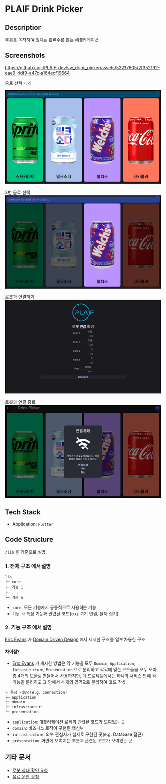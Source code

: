 # PLAIF Drink Picker

## Description

로봇을 조작하여 원하는 음료수를 뽑는 애플리케이션

## Screenshots

https://github.com/PLAIF-dev/sw_drink_picker/assets/52237605/2f352192-eae9-4df9-a47c-a164ecf19664

음료 선택 대기

![음료 선택 대기](/docs/screenshots/ready_2.png)

3번 음료 선택
![음료 선택](/docs/screenshots/busy_for_3.png)

로봇과 연결하기
![연결](/docs/screenshots/connect.png)

로봇과 연결 종료
![연결 종료](/docs/screenshots/disconnect.png)

## Tech Stack

- Application: `Flutter`

## Code Structure

`/lib` 을 기준으로 설명

### 1. 전체 구조 에서 설명

```plaintext
lib
├─ core
├─ 기능 1
├─ ...
└─ 기능 n
```

- `core`: 모든 기능에서 공통적으로 사용하는 기능
- `기능 n`: 특정 기능과 관련된 코드(e.g. 기기 연결, 물체 집기)

### 2. 기능 구조 에서 설명

[Eric Evans](https://www.linkedin.com/in/ericevansddd/) 가 [Domain Driven Design](https://www.yes24.com/Product/Goods/5312881) 에서 제시한 구조를 일부 차용한 구조

#### 차이점?

- [Eric Evans](https://www.linkedin.com/in/ericevansddd/) 가 제시한 방법은 각 기능을 모두 `Domain`, `Application`, `Infrastructure`, `Presentation` 으로 분리하고 각각에 맞는 코드들을 모두 모아 총 4개의 모듈로 만들어서 사용하지만, 이 프로젝트에서는 하나의 서비스 안에 각 기능을 분리하고 그 안에서 4 개의 영역으로 분리하여 코드 작성

```plaintext
✨ 특정 기능명(e.g. connection)
├─ application
├─ domain
├─ infrastructure
└─ presentation
```

- `application`: 애플리케이션 로직과 관련된 코드가 모여있는 곳
- `domain`: 비즈니스 로직이 구현된 핵심부
- `infrastructure`: 외부 관심사가 실제로 구현된 곳(e.g. Database 접근)
- `presentation`: 화면에 보여지는 부분과 관련된 코드가 모여있는 곳

## 기타 문서

- [로봇 상태 확인 요청](/docs/apis/websocket_requests/io_states.md)
- [음료 운반 요청](/docs/apis/websocket_requests/set_io.md)
